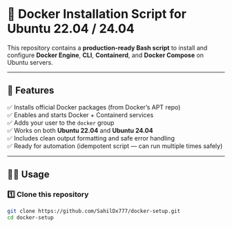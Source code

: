 # 🚀 Docker Installation Script for Ubuntu 22.04 / 24.04

This repository contains a **production-ready Bash script** to install and configure **Docker Engine**, **CLI**, **Containerd**, and **Docker Compose** on Ubuntu servers.

---

## 🧰 Features

✅ Installs official Docker packages (from Docker’s APT repo)  
✅ Enables and starts Docker + Containerd services  
✅ Adds your user to the `docker` group  
✅ Works on both **Ubuntu 22.04** and **Ubuntu 24.04**  
✅ Includes clean output formatting and safe error handling  
✅ Ready for automation (idempotent script — can run multiple times safely)

---

## 🧑‍💻 Usage

### 1️⃣ Clone this repository
```bash
git clone https://github.com/SahilDx777/docker-setup.git
cd docker-setup

